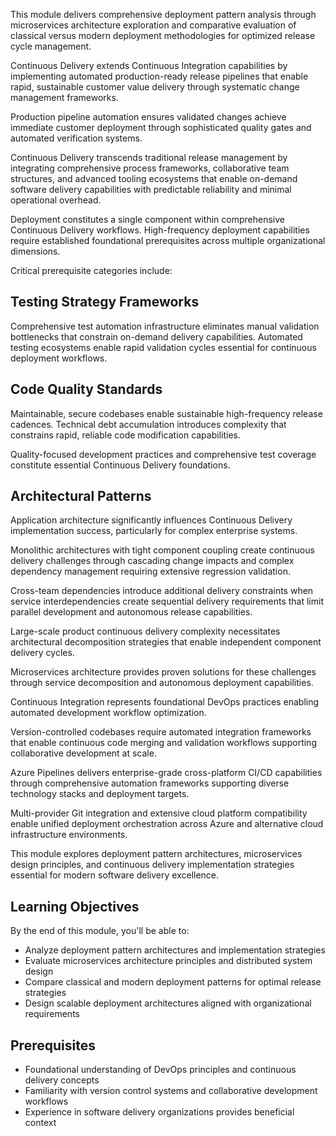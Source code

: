 This module delivers comprehensive deployment pattern analysis through microservices architecture exploration and comparative evaluation of classical versus modern deployment methodologies for optimized release cycle management.

Continuous Delivery extends Continuous Integration capabilities by implementing automated production-ready release pipelines that enable rapid, sustainable customer value delivery through systematic change management frameworks.

Production pipeline automation ensures validated changes achieve immediate customer deployment through sophisticated quality gates and automated verification systems.

Continuous Delivery transcends traditional release management by integrating comprehensive process frameworks, collaborative team structures, and advanced tooling ecosystems that enable on-demand software delivery capabilities with predictable reliability and minimal operational overhead.

Deployment constitutes a single component within comprehensive Continuous Delivery workflows. High-frequency deployment capabilities require established foundational prerequisites across multiple organizational dimensions.

Critical prerequisite categories include:

## Testing Strategy Frameworks

Comprehensive test automation infrastructure eliminates manual validation bottlenecks that constrain on-demand delivery capabilities. Automated testing ecosystems enable rapid validation cycles essential for continuous deployment workflows.

## Code Quality Standards

Maintainable, secure codebases enable sustainable high-frequency release cadences. Technical debt accumulation introduces complexity that constrains rapid, reliable code modification capabilities.

Quality-focused development practices and comprehensive test coverage constitute essential Continuous Delivery foundations.

## Architectural Patterns

Application architecture significantly influences Continuous Delivery implementation success, particularly for complex enterprise systems.

Monolithic architectures with tight component coupling create continuous delivery challenges through cascading change impacts and complex dependency management requiring extensive regression validation.

Cross-team dependencies introduce additional delivery constraints when service interdependencies create sequential delivery requirements that limit parallel development and autonomous release capabilities.

Large-scale product continuous delivery complexity necessitates architectural decomposition strategies that enable independent component delivery cycles.

Microservices architecture provides proven solutions for these challenges through service decomposition and autonomous deployment capabilities.

Continuous Integration represents foundational DevOps practices enabling automated development workflow optimization.

Version-controlled codebases require automated integration frameworks that enable continuous code merging and validation workflows supporting collaborative development at scale.

Azure Pipelines delivers enterprise-grade cross-platform CI/CD capabilities through comprehensive automation frameworks supporting diverse technology stacks and deployment targets.

Multi-provider Git integration and extensive cloud platform compatibility enable unified deployment orchestration across Azure and alternative cloud infrastructure environments.

This module explores deployment pattern architectures, microservices design principles, and continuous delivery implementation strategies essential for modern software delivery excellence.

## Learning Objectives

By the end of this module, you'll be able to:

- Analyze deployment pattern architectures and implementation strategies
- Evaluate microservices architecture principles and distributed system design
- Compare classical and modern deployment patterns for optimal release strategies
- Design scalable deployment architectures aligned with organizational requirements

## Prerequisites

- Foundational understanding of DevOps principles and continuous delivery concepts
- Familiarity with version control systems and collaborative development workflows
- Experience in software delivery organizations provides beneficial context
